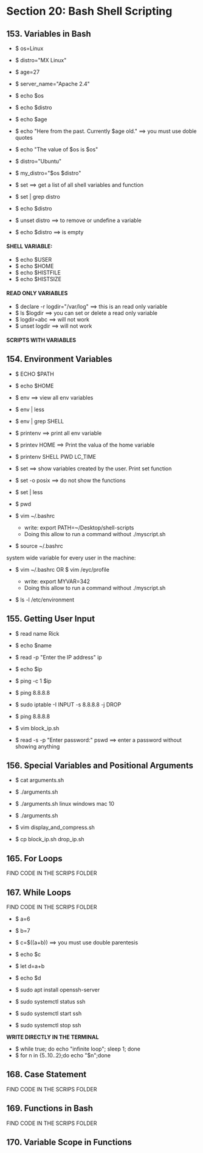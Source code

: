 # Section 20: Bash Shell Scripting

## 153. Variables in Bash

- $ os=Linux
- $ distro="MX Linux"
- $ age=27
- $ server_name="Apache 2.4"

- $ echo $os
- $ echo $distro
- $ echo $age
- $ echo "Here from the past. Currently $age old." ==> you must use doble quotes

- $ echo "The value of \$os is $os"

- $ distro="Ubuntu"
- $ my_distro="$os $distro"

- $ set ==> get a list of all shell variables and function
- $ set | grep distro

- $ echo $distro
- $ unset distro ==> to remove or undefine a variable
- $ echo $distro ==> is empty

#### **SHELL VARIABLE:**

- $ echo $USER
- $ echo $HOME
- $ echo $HISTFILE
- $ echo $HISTSIZE

#### **READ ONLY VARIABLES**

- $ declare -r logdir="/var/log" ==> this is an read only variable
- $ ls $logdir ==> you can set or delete a read only variable
- $ logdir=abc ==> will not work
- $ unset logdir ==> will not work

#### **SCRIPTS WITH VARIABLES**

## 154. Environment Variables

- $ ECHO $PATH
- $ echo $HOME
- $ env ==> view all env variables
- $ env | less
- $ env | grep SHELL

- $ printenv ==> print all env variable
- $ printev HOME ==> Print the valua of the home variable
- $ printenv SHELL PWD LC_TIME

- $ set ==> show variables created by the user. Print set function

- $ set -o posix ==> do not show the functions
- $ set | less

- $ pwd

- $ vim ~/.bashrc
  - write: export PATH=~/Desktop/shell-scripts
  - Doing this allow to run a command without ./myscript.sh
- $ source ~/.bashrc

system wide variable for every user in the machine:

- $ vim ~/.bashrc OR $ vim /eyc/profile

  - write: export MYVAR=342
  - Doing this allow to run a command without ./myscript.sh

- $ ls -l /etc/environment

## 155. Getting User Input

- $ read name
  Rick
- $ echo $name

- $ read -p "Enter the IP address" ip
- $ echo $ip
- $ ping -c 1 $ip

- $ ping 8.8.8.8
- $ sudo iptable -I INPUT -s 8.8.8.8 -j DROP
- $ ping 8.8.8.8

- $ vim block_ip.sh

- $ read -s -p "Enter password:" pswd ==> enter a password without showing anything

## 156. Special Variables and Positional Arguments

- $ cat arguments.sh
- $ ./arguments.sh
- $ ./arguments.sh linux windows mac 10
- $ ./arguments.sh

- $ vim display_and_compress.sh

- $ cp block_ip.sh drop_ip.sh

## 165. For Loops

FIND CODE IN THE SCRIPS FOLDER

## 167. While Loops

FIND CODE IN THE SCRIPS FOLDER

- $ a=6
- $ b=7
- $ c=$((a+b)) ==> you must use double parentesis
- $ echo $c

- $ let d=a+b
- $ echo $d

- $ sudo apt install openssh-server
- $ sudo systemctl status ssh
- $ sudo systemctl start ssh
- $ sudo systemctl stop ssh

**WRITE DIRECTLY IN THE TERMINAL**

- $ while true; do echo "infinite loop"; sleep 1; done
- $ for n in {5..10..2};do echo "$n";done

## 168. Case Statement

FIND CODE IN THE SCRIPS FOLDER

## 169. Functions in Bash

FIND CODE IN THE SCRIPS FOLDER

## 170. Variable Scope in Functions


